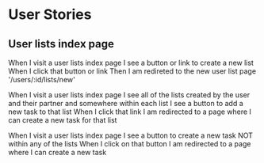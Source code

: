 # User Stories

## User lists index page

  When I visit a user lists index page
  I see a button or link to create a new list
  When I click that button or link
  Then I am redireted to the new user list page '/users/:id/lists/new'

  When I visit a user lists index page
  I see all of the lists created by the user and their partner
  and somewhere within each list
  I see a button to add a new task to that list
  When I click that link
  I am redirected to a page where I can create a new task for that list

  When I visit a user lists index page
  I see a button to create a new task NOT within any of the lists
  When I click on that button
  I am redirected to a page where I can create a new task
